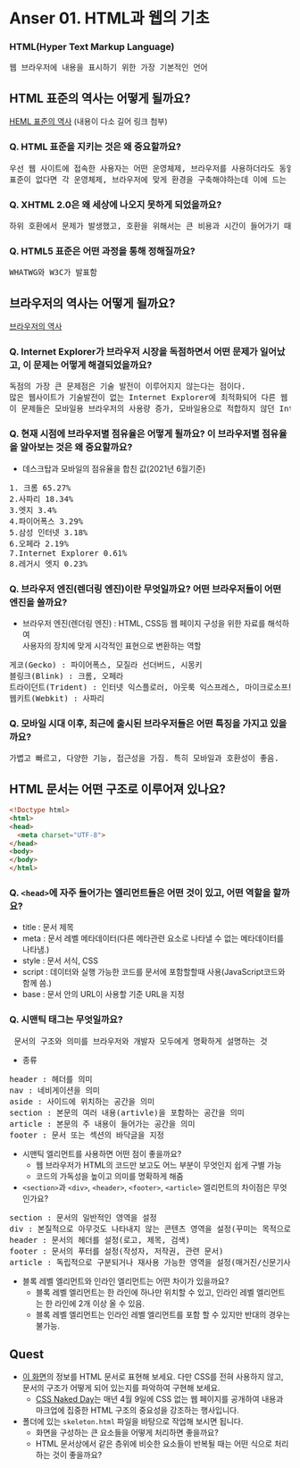 # Anser 01. HTML과 웹의 기초

### **HTML(Hyper Text Markup Language)**   
<pre>웹 브라우저에 내용을 표시하기 위한 가장 기본적인 언어</pre>

## HTML 표준의 역사는 어떻게 될까요?
[HEML 표준의 역사](https://ko.wikipedia.org/wiki/HTML#%ED%91%9C%EC%A4%80_%EB%B2%84%EC%A0%84%EC%9D%98_%EC%97%AD%EC%82%AC)
(내용이 다소 길어 링크 첨부)

### __Q. HTML 표준을 지키는 것은 왜 중요할까요?__
<pre>우선 웹 사이트에 접속한 사용자는 어떤 운영체제, 브라우저를 사용하더라도 동일하게 보이고 작동해야한다.   
표준이 없다면 각 운영체제, 브라우저에 맞게 환경을 구축해야하는데 이에 드는 시간과 비용의 절감을 위해서라도 표준을 꼭 지켜야한다.
</pre>
   
### __Q. XHTML 2.0은 왜 세상에 나오지 못하게 되었을까요?__
<pre>하위 호환에서 문제가 발생했고, 호환을 위해서는 큰 비용과 시간이 들어가기 때문에</pre>

### __Q. HTML5 표준은 어떤 과정을 통해 정해질까요?__
<pre>WHATWG와 W3C가 발표함</pre>

## 브라우저의 역사는 어떻게 될까요?
[브라우저의 역사](https://ko.wikipedia.org/wiki/%EC%9B%B9_%EB%B8%8C%EB%9D%BC%EC%9A%B0%EC%A0%80#%EC%97%AD%EC%82%AC)

### __Q. Internet Explorer가 브라우저 시장을 독점하면서 어떤 문제가 일어났고, 이 문제는 어떻게 해결되었을까요?__
<pre>독점의 가장 큰 문제점은 기술 발전이 이루어지지 않는다는 점이다.   
많은 웹사이트가 기술발전이 없는 Internet Explorer에 최적화되어 다른 웹 브라우저와 제대로 호환되지 않았다.   
이 문제들은 모바일용 브라우저의 사용량 증가, 모바일용으로 적합하지 않던 Internet Explorer는 크롬과 사파리에게 점유율을 빼앗기며 해결되었다.
</pre>

### __Q. 현재 시점에 브라우저별 점유율은 어떻게 될까요? 이 브라우저별 점유율을 알아보는 것은 왜 중요할까요?__
* 데스크탑과 모바일의 점유율을 합친 값(2021년 6월기준)
<pre>1. 크롬 65.27%   
2.사파리 18.34%
3.엣지 3.4%
4.파이어폭스 3.29%
5.삼성 인터넷 3.18%
6.오페라 2.19%
7.Internet Explorer 0.61%
8.레거시 엣지 0.23%
</pre>

### __Q. 브라우저 엔진(렌더링 엔진)이란 무엇일까요? 어떤 브라우저들이 어떤 엔진을 쓸까요?__
* 브라우저 엔진(렌더링 엔진) : HTML, CSS등 웹 페이지 구성을 위한 자료를 해석하여   
사용자의 장치에 맞게 시각적인 표현으로 변환하는 역할
<pre>게코(Gecko) : 파이어폭스, 모질라 선더버드, 시몽키
블링크(Blink) : 크롬, 오페라   
트라이던트(Trident) : 인터넷 익스플로러, 아웃룩 익스프레스, 마이크로소프트 아웃룩, 윈앰프, 리얼플레이어   
웹키트(Webkit) : 사파리
</pre>


### __Q. 모바일 시대 이후, 최근에 출시된 브라우저들은 어떤 특징을 가지고 있을까요?__
<pre>가볍고 빠르고, 다양한 기능, 접근성을 가짐. 특히 모바일과 호환성이 좋음.</pre>

## HTML 문서는 어떤 구조로 이루어져 있나요?   
~~~ html
<!Doctype html>
<html>
<head>
  <meta charset="UTF-8">
</head>
<body>
</body>
</html>
~~~
### __Q. `<head>`에 자주 들어가는 엘리먼트들은 어떤 것이 있고, 어떤 역할을 할까요?__
* title : 문서 제목
* meta : 문서 레벨 메타데이터(다른 메타관련 요소로 나타낼 수 없는 메타데이터를 나타냄.)
* style : 문서 서식, CSS
* script : 데이터와 실행 가능한 코드를 문서에 포함할할때 사용(JavaScript코드와 함께 씀.)
* base : 문서 안의 URL이 사용할 기준 URL을 지정



### __Q. 시맨틱 태그는 무엇일까요?__
<pre> 문서의 구조와 의미를 브라우저와 개발자 모두에게 명확하게 설명하는 것
</pre>
* 종류
<pre>header : 헤더를 의미
nav : 네비게이션을 의미   
aside : 사이드에 위치하는 공간을 의미   
section : 본문의 여러 내용(artivle)을 포함하는 공간을 의미   
article : 본문의 주 내용이 들어가는 공간을 의미   
footer : 문서 또는 섹션의 바닥글을 지정   
</pre>

* 시맨틱 엘리먼트를 사용하면 어떤 점이 좋을까요?
  * 웹 브라우저가 HTML의 코드만 보고도 어느 부분이 무엇인지 쉽게 구별 가능
  * 코드의 가독성을 높이고 의미를 명확하게 해줌
* `<section>`과 `<div>`, `<header>`, `<footer>`, `<article>` 엘리먼트의 차이점은 무엇인가요?
<pre>section : 문서의 일반적인 영역을 설정
div : 본질적으로 아무것도 나타내지 않는 콘텐츠 영역을 설정(꾸미는 목적으로 사용)
header : 문서의 헤더를 설정(로고, 제목, 검색)
footer : 문서의 푸터를 설정(작성자, 저작권, 관련 문서)
article : 독립적으로 구분되거나 재사용 가능한 영역을 설정(매거진/신문기사, 블로그)
</pre>
* 블록 레벨 엘리먼트와 인라인 엘리먼트는 어떤 차이가 있을까요?
  * 블록 레벨 엘리먼트는 한 라인에 하나만 위치할 수 있고, 인라인 레벨 엘리먼트는 한 라인에 2개 이상 올 수 있음.
  * 블록 레벨 엘리먼트는 인라인 레벨 엘리먼트를 포함 할 수 있지만 반대의 경우는 불가능.

## Quest
* [이 화면](screen.png)의 정보를 HTML 문서로 표현해 보세요. 다만 CSS를 전혀 사용하지 않고, 문서의 구조가 어떻게 되어 있는지를 파악하여 구현해 보세요.
  * [CSS Naked Day](https://css-naked-day.github.io/)는 매년 4월 9일에 CSS 없는 웹 페이지를 공개하여 내용과 마크업에 집중한 HTML 구조의 중요성을 강조하는 행사입니다.
* 폴더에 있는 `skeleton.html` 파일을 바탕으로 작업해 보시면 됩니다.
  * 화면을 구성하는 큰 요소들을 어떻게 처리하면 좋을까요?
  * HTML 문서상에서 같은 층위에 비슷한 요소들이 반복될 때는 어떤 식으로 처리하는 것이 좋을까요?